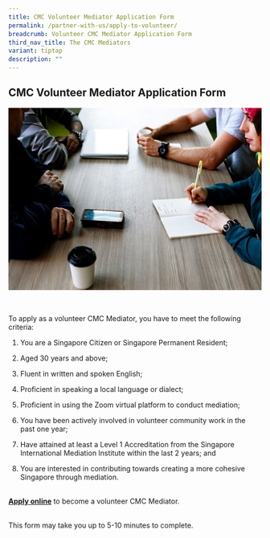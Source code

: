 ```yaml
---
title: CMC Volunteer Mediator Application Form
permalink: /partner-with-us/apply-to-volunteer/
breadcrumb: Volunteer CMC Mediator Application Form
third_nav_title: The CMC Mediators
variant: tiptap
description: ""
---
```

<h2>CMC Volunteer Mediator Application Form</h2>
<div class="isomer-image-wrapper">
<img style="width: 600px" height="auto" width="100%" title="Volunteer CMC Mediator Application Form" alt="Volunteer CMC Mediator Application Form" src="/images/Mediation.jpg">
</div>
<p>
<br>
</p>
<p>To apply as a volunteer CMC Mediator, you have to meet the following criteria:
<br>
</p>
<ol data-tight="true" class="tight">
<li>
<p>You are a Singapore Citizen or Singapore Permanent Resident;</p>
</li>
<li>
<p>Aged 30 years and above;</p>
</li>
<li>
<p>Fluent in written and spoken English;</p>
</li>
<li>
<p>Proficient in speaking a local language or dialect;</p>
</li>
<li>
<p>Proficient in using the Zoom virtual platform to conduct mediation;</p>
</li>
<li>
<p>You have been actively involved in volunteer community work in the past
one year;</p>
</li>
<li>
<p>Have attained at least a Level 1 Accreditation from the Singapore International
Mediation Institute within the last 2 years; and</p>
</li>
<li>
<p>You are interested in contributing towards creating a more cohesive Singapore
through mediation.
<br>
<br>
</p>
</li>
</ol>
<p><strong><a href="https://go.gov.sg/cmcvolunteermediatorapplicationform" rel="noopener noreferrer nofollow" target="_blank">Apply online</a></strong> to
become a volunteer CMC Mediator.
<br>
<br>
</p>
<p>This form may take you up to 5-10 minutes to complete.</p>